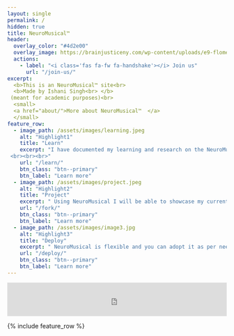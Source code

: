 ```yaml
---
layout: single
permalink: /
hidden: true
title: NeuroMusical™ 
header:
  overlay_color: "#4d2e00"
  overlay_image: https://brainjusticeny.com/wp-content/uploads/e9-flomenhaft-banner-about-us.jpg
  actions:
    - label: "<i class='fas fa-fw fa-handshake'></i> Join us"
      url: "/join-us/"
excerpt:
  <b>This is an NeuroMusical™ site<br>
  <b>Made by Ishani Singh<br> </b>
 (meant for academic purposes)<br>
  <small>
  <a href="about/">More about NeuroMusical™  </a>
  </small>
feature_row:
  - image_path: /assets/images/learning.jpeg
    alt: "Highlight1"
    title: "Learn"
    excerpt: "I have documented my learning and research on the NeuroMusical website. Check out my insights and discoveries about the connection between neuroscience and music.
 <br><br><br>"
    url: "/learn/"
    btn_class: "btn--primary"
    btn_label: "Learn more"
  - image_path: /assets/images/project.jpeg
    alt: "Highlight2"
    title: "Project"
    excerpt: " Using NeuroMusical I will be able to showcase my current projects and future prospects while receiving feedback.<br><br><br>"
    url: "/fork/"
    btn_class: "btn--primary"
    btn_label: "Learn more"
  - image_path: /assets/images/image3.jpg
    alt: "Highlight3"
    title: "Deploy"
    excerpt: " NeuroMusical is flexible and you can adopt it as per needs and choices. You may use it as blog, personal profile, information site and it's your choice!<br><br><br>"
    url: "/deploy/"
    btn_class: "btn--primary"
    btn_label: "Learn more"      
---
```


<iframe allowfullscreen="false" frameborder="0" mozallowfullscreen="false" src="https://docs.google.com/presentation/d/e/2PACX-1vT5K9ijpA0fuuS4OJTQMwoMaQrZm5dMCXisLRBgVzxQ7I5312_uHAqZvvJIA_5KRrG02t45MotrTj_a/embed?start=true&loop=true&delayms=300&rm=minimal" webkitallowfullscreen="false" width="100%" height="77"></iframe>

{% include feature_row %}



